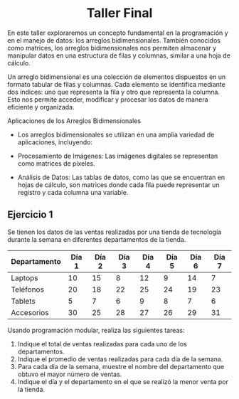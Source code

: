<div>
<h1 align="center">Taller Final</h1>
</div>

En este taller exploraremos un concepto fundamental en la programación y en el manejo de datos: los arreglos bidimensionales. También conocidos como matrices, los arreglos bidimensionales nos permiten almacenar y manipular datos en una estructura de filas y columnas, similar a una hoja de cálculo.

Un arreglo bidimensional es una colección de elementos dispuestos en un formato tabular de filas y columnas. Cada elemento se identifica mediante dos índices: uno que representa la fila y otro que representa la columna. Esto nos permite acceder, modificar y procesar los datos de manera eficiente y organizada.

Aplicaciones de los Arreglos Bidimensionales
- Los arreglos bidimensionales se utilizan en una amplia variedad de aplicaciones, incluyendo:

- Procesamiento de Imágenes: Las imágenes digitales se representan como matrices de píxeles.

- Análisis de Datos: Las tablas de datos, como las que se encuentran en hojas de cálculo, son matrices donde cada fila puede representar un registro y cada columna una variable.

## Ejercicio 1
Se tienen los datos de las ventas realizadas por una tienda de tecnología durante la semana en diferentes departamentos de la tienda.

|Departamento|Día 1|Día 2|Día 3|Día 4|Día 5|Día 6|Día 7|
|---|---|---|---|---|---|---|---|
|Laptops|10|15|8|12|9|14|7|
|Teléfonos|20|18|22|25|24|19|23|
|Tablets|5|7|6|9|8|7|6|
|Accesorios|30|25|28|27|26|29|31|

Usando programación modular, realiza las siguientes tareas:
1. Indique el total de ventas realizadas para cada uno de los departamentos.
2. Indique el promedio de ventas realizadas para cada día de la semana.
3. Para cada día de la semana, muestre el nombre del departamento que obtuvo el mayor número de ventas.
4. Indique el día y el departamento en el que se realizó la menor venta por la tienda.
